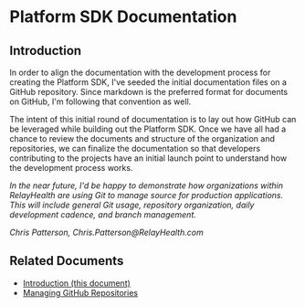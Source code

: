 # Platform SDK Documentation


## Introduction

In order to align the documentation with the development process for creating the Platform SDK, I've seeded the initial documentation files on a GitHub repository. Since markdown is the preferred format for documents on GitHub, I'm following that convention as well.

The intent of this initial round of documentation is to lay out how GitHub can be leveraged while building out the Platform SDK. Once we have all had a chance to review the documents and structure of the organization and repositories, we can finalize the documentation so that developers contributing to the projects have an initial launch point to understand how the development process works.

_In the near future, I'd be happy to demonstrate how organizations within RelayHealth are using Git to manage source for production applications. This will include general Git usage, repository organization, daily development cadence, and branch management._

_Chris Patterson, Chris.Patterson@RelayHealth.com_


## Related Documents

* [Introduction (this document)](http://ndhaxpgit01.mckesson.com/PlatformSDK/PlatformSDK-Documentation/blob/master/README.md) 
* [Managing GitHub Repositories](http://ndhaxpgit01.mckesson.com/PlatformSDK/PlatformSDK-Documentation/blob/master/ManagingRepositories.md)